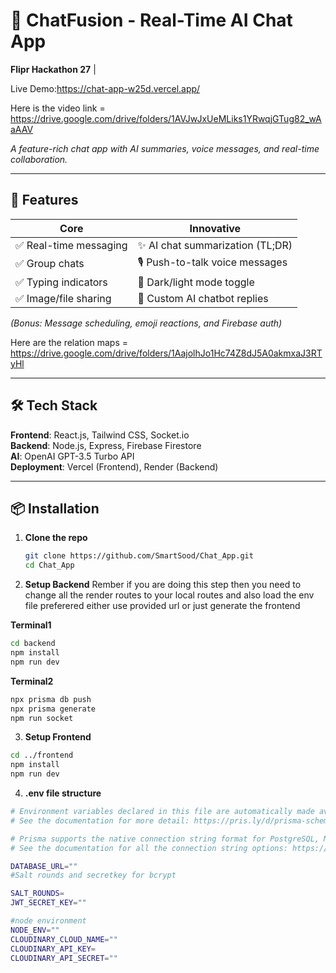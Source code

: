 # 💬 ChatFusion - Real-Time AI Chat App  
**Flipr Hackathon 27** | 

Live Demo:https://chat-app-w25d.vercel.app/


Here is the video link = https://drive.google.com/drive/folders/1AVJwJxUeMLiks1YRwqjGTug82_wAaAAV

*A feature-rich chat app with AI summaries, voice messages, and real-time collaboration.*  

---

## 🚀 Features  
| **Core**               | **Innovative**                  |  
|-------------------------|----------------------------------|  
| ✅ Real-time messaging  | ✨ AI chat summarization (TL;DR) |  
| ✅ Group chats          | 🎙️ Push-to-talk voice messages  |  
| ✅ Typing indicators    | 🎨 Dark/light mode toggle       |  
| ✅ Image/file sharing   | 🤖 Custom AI chatbot replies    |  

*(Bonus: Message scheduling, emoji reactions, and Firebase auth)*  

Here are the relation maps = https://drive.google.com/drive/folders/1AajolhJo1Hc74Z8dJ5A0akmxaJ3RTyHl




---

## 🛠️ Tech Stack  
**Frontend**: React.js, Tailwind CSS, Socket.io  
**Backend**: Node.js, Express, Firebase Firestore  
**AI**: OpenAI GPT-3.5 Turbo API  
**Deployment**: Vercel (Frontend), Render (Backend)  

---

## 📦 Installation  
1. **Clone the repo**  
   ```bash
   git clone https://github.com/SmartSood/Chat_App.git
   cd Chat_App
   ```


2. **Setup Backend**
   Rember if you are doing this step then you need to change all the render routes to your local routes and also load the env file preferered either use provided url or just generate the frontend

**Terminal1**
```bash
cd backend
npm install
npm run dev
```
**Terminal2**
```bash
npx prisma db push
npx prisma generate
npm run socket
```
3. **Setup Frontend**
```bash
cd ../frontend
npm install
npm run dev
```
4.  **.env file structure**
```bash
# Environment variables declared in this file are automatically made available to Prisma.
# See the documentation for more detail: https://pris.ly/d/prisma-schema#accessing-environment-variables-from-the-schema

# Prisma supports the native connection string format for PostgreSQL, MySQL, SQLite, SQL Server, MongoDB and CockroachDB.
# See the documentation for all the connection string options: https://pris.ly/d/connection-strings

DATABASE_URL=""
#Salt rounds and secretkey for bcrypt

SALT_ROUNDS=
JWT_SECRET_KEY=""

#node environment
NODE_ENV=""
CLOUDINARY_CLOUD_NAME=""
CLOUDINARY_API_KEY=
CLOUDINARY_API_SECRET=""
``` 

